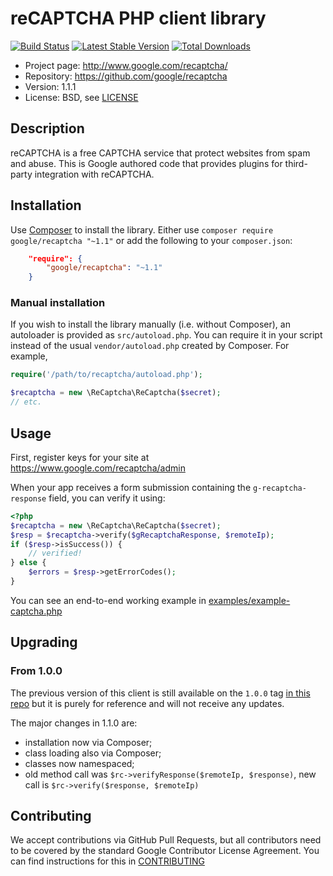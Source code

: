 # reCAPTCHA PHP client library

[![Build Status](https://travis-ci.org/google/recaptcha.svg)](https://travis-ci.org/google/recaptcha)
[![Latest Stable Version](https://poser.pugx.org/google/recaptcha/v/stable.svg)](https://packagist.org/packages/google/recaptcha)
[![Total Downloads](https://poser.pugx.org/google/recaptcha/downloads.svg)](https://packagist.org/packages/google/recaptcha)

* Project page: http://www.google.com/recaptcha/
* Repository: https://github.com/google/recaptcha
* Version: 1.1.1
* License: BSD, see [LICENSE](LICENSE)

## Description

reCAPTCHA is a free CAPTCHA service that protect websites from spam and abuse.
This is Google authored code that provides plugins for third-party integration
with reCAPTCHA.

## Installation

Use [Composer](https://getcomposer.org/) to install the library. Either use
`composer require google/recaptcha "~1.1"` or add the following to your
`composer.json`:
```json
    "require": {
        "google/recaptcha": "~1.1"
    }
```

### Manual installation

If you wish to install the library manually (i.e. without Composer),
an autoloader is provided as `src/autoload.php`. You can require it in
your script instead of the usual `vendor/autoload.php` created by
Composer. For example,

```php
require('/path/to/recaptcha/autoload.php');

$recaptcha = new \ReCaptcha\ReCaptcha($secret);
// etc.
```

## Usage

First, register keys for your site at https://www.google.com/recaptcha/admin

When your app receives a form submission containing the `g-recaptcha-response`
field, you can verify it using:
```php
<?php
$recaptcha = new \ReCaptcha\ReCaptcha($secret);
$resp = $recaptcha->verify($gRecaptchaResponse, $remoteIp);
if ($resp->isSuccess()) {
    // verified!
} else {
    $errors = $resp->getErrorCodes();
}
```

You can see an end-to-end working example in [examples/example-captcha.php](examples/example-captcha.php)

## Upgrading

### From 1.0.0

The previous version of this client is still available on the `1.0.0` tag
[in this repo](https://github.com/google/recaptcha/tree/1.0.0) but it is purely
for reference and will not receive any updates.

The major changes in 1.1.0 are:
 * installation now via Composer;
 * class loading also via Composer;
 * classes now namespaced;
 * old method call was `$rc->verifyResponse($remoteIp, $response)`, new call is `$rc->verify($response, $remoteIp)`

## Contributing

We accept contributions via GitHub Pull Requests, but all contributors need to
be covered by the standard Google Contributor License Agreement. You can find
instructions for this in [CONTRIBUTING](CONTRIBUTING.md)
